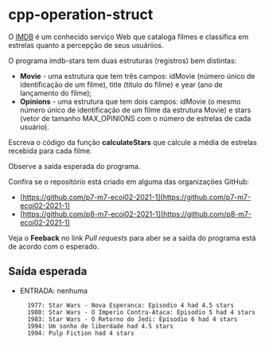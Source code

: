 # cpp-operation-struct

O [IMDB](https://www.imdb.com/) é um conhecido serviço Web que cataloga filmes e classifica em estrelas quanto a percepção de seus usuáriios.

O programa imdb-stars tem duas estruturas (registros) bem distintas:
* **Movie** - uma estrutura que tem três campos: idMovie (número único de identificação de um filme), title (título do filme) e year (ano de lançamento do filme);
* **Opinions** - uma estrutura que tem dois campos: idMovie (o mesmo número único de identificação de um filme da estrutura Movie) e stars (vetor de tamanho MAX_OPINIONS com o número de estrelas de cada usuário).

Escreva o código da função **calculateStars** que calcule a média de estrelas recebida para cada filme.

Observe a saída esperada do programa.

Confira se o repositório está criado em alguma das organizações GitHub:
* [https://github.com/p7-m7-ecoi02-2021-1](https://github.com/p7-m7-ecoi02-2021-1)
* [https://github.com/p8-m7-ecoi02-2021-1](https://github.com/p8-m7-ecoi02-2021-1)

Veja o **Feeback** no link *Pull requests* para aber se a saída do programa está de acordo com o esperado.

## Saída esperada

- ENTRADA: nenhuma

        1977: Star Wars - Nova Esperanca: Episodio 4 had 4.5 stars
        1980: Star Wars - O Imperio Contra-Ataca: Episodio 5 had 4 stars
        1983: Star Wars - O Retorno do Jedi: Episodio 6 had 4 stars
        1994: Um sonho de liberdade had 4.5 stars
        1994: Pulp Fiction had 4 stars
